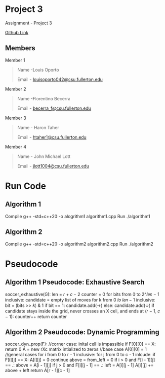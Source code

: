 # Project 3
Assignment - Project 3

[Github Link](https://github.com/LouisOporto/335-Project3) 


## Members
Member 1
> Name -Louis Oporto
>
> Email - louisoporto042@csu.fullerton.edu
>

Member 2
> Name -Florentino Becerra
>
> Email - becerra_f@csu.fullerton.edu
>

Member 3
> Name - Haron Taher
>
> Email - htaher1@csu.fullerton.edu
>

Member 4
> Name - John Michael Lott
>
> Email - jlott1004@csu.fullerton.edu
>


# Run Code
## Algorithm 1
Compile g++ -std=c++20 -o alogrithm1 algorithm1.cpp
Run ./algorithm1

## Algorithm 2
Compile g++ -std=c++20 -o algorithm2 algorithm2.cpp
Run ./algorithm2


# Pseudocode
## Algorithm 1 Pseudocode: Exhaustive Search

soccer_exhaustive(G):
  len = 𝑟 + 𝑐 − 2
  counter = 0
  for bits from 0 to 2^𝑙𝑒𝑛 − 1 inclusive:
    candidate = empty list of moves
    for k from 0 𝑡𝑜 𝑙𝑒𝑛 − 1 inclusive:
      bit = (bits >> 𝑘) & 1
      if bit == 1:
        candidate.add(→)
      else:
        candidate.add(↓)
    if candidate stays inside the grid, never crosses an X cell, and ends at (𝑟 − 1, 𝑐 − 1):
      counter++
  return counter

## Algorithm 2 Pseudocode: Dynamic Programming

soccer_dyn_prop(F):
  //corner case: inital cell is impassible
  if F[0][0] == X:
    return 0
  A = new rXc matrix intialized to zeros
  //base case
  A[0][0] = 1
  //general cases
  for i from 0 to r - 1 inclusive:
    for j from 0 to c - 1 inlcude:
      if F[i][j] == X:
        A[i][j] = 0
        continue
      above = from_left = 0
      if i > 0 and F[i - 1][j] == .:
        above = A[i - 1][j]
      if j > 0 and F[i][j - 1] == .:
        left = A[i][j - 1]
      A[i][j] += above + left
  return A[r - 1][c - 1]
